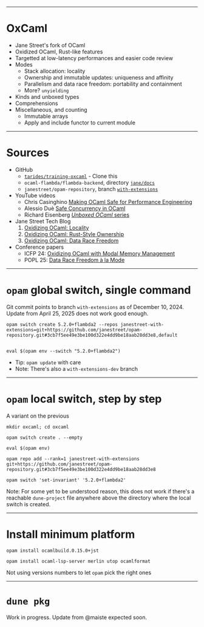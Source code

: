 
---
# OxCaml

* Jane Street's fork of OCaml
* Oxidized OCaml, Rust-like features
* Targetted at low-latency performances and easier code review
* Modes
  - Stack allocation: locality
  - Ownership and immutable updates: uniqueness and affinity
  - Parallelism and data race freedom: portability and containment
  - More? `unyielding`
* Kinds and unboxed types
* Comprehensions
* Miscellaneous, and counting
  - Immutable arrays
  - Apply and include functor to current module

---
# Sources

* GitHub
  - [`tarides/training-oxcaml`](https://github.com/tarides/training-oxcaml) - Clone this
  - `ocaml-flambda/flambda-backend`, directory [`jane/docs`](https://github.com/ocaml-flambda/flambda-backend/tree/main/jane/doc)
  - `janestreet/opam-repository`, branch [`with-extensions`](`https://github.com/janestreet/opam-repository/tree/with-extensions`)
* YouTube videos
  - Chris Casinghino [Making OCaml Safe for Performance Engineering](https://youtu.be/g3qd4zpm1LA?si=rA41PUZq2ZtJKVEg)
  - Alessio Duè [Safe Concurrency in OCaml](https://youtu.be/KKPNURUbfEE?si=qRw_l-ryq3VDSqV7)
  - Richard Eisenberg [_Unboxed OCaml_ series](https://www.youtube.com/playlist?list=PLCiAikFFaMJrgFrWRKn0-1EI3gVZLQJtJ)
* Jane Street Tech Blog
  1. [Oxidizing OCaml: Locality](https://blog.janestreet.com/oxidizing-ocaml-locality/)
  2. [Oxidizing OCaml: Rust-Style Ownership](https://blog.janestreet.com/oxidizing-ocaml-ownership/)
  3. [Oxidizing OCaml: Data Race Freedom](https://blog.janestreet.com/oxidizing-ocaml-parallelism/)
* Conference papers
  - ICFP 24: [Oxidizing OCaml with Modal Memory Management](https://dl.acm.org/doi/10.1145/3674642)
  - POPL 25: [Data Race Freedom à la Mode](https://dl.acm.org/doi/10.1145/3704859)

---
# `opam` global switch, single command

Git commit points to branch `with-extensions` as of December 10, 2024. Update from April 25, 2025 does not work good enough.


```shell
opam switch create 5.2.0+flambda2 --repos janestreet-with-extensions=git+https://github.com/janestreet/opam-repository.git#3cb7f5ee49e3be100d322e4dd9be18aab28dd3e8,default


eval $(opam env --switch "5.2.0+flambda2")
```

* Tip: `opam update` with care
* Note: There's also a `with-extensions-dev` branch

---
# `opam` local switch, step by step

A variant on the previous

```shell
mkdir oxcaml; cd oxcaml

opam switch create . --empty

eval $(opam env)

opam repo add --rank=1 janestreet-with-extensions git+https://github.com/janestreet/opam-repository.git#3cb7f5ee49e3be100d322e4dd9be18aab28dd3e8

opam switch 'set-invariant' '5.2.0+flambda2'
```

Note: For some yet to be understood reason, this does not work if there's a reachable `dune-project` file anywhere above the directory where the local switch is created.

---
# Install minimum platform

```shell
opam install ocamlbuild.0.15.0+jst

opam install ocaml-lsp-server merlin utop ocamlformat
```

Not using versions numbers to let `opam` pick the right ones

---
# `dune pkg`

Work in progress. Update from @maiste expected soon.
